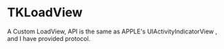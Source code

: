 # TKLoadView
A Custom LoadView, API is the same as APPLE's UIActivityIndicatorView , and I have provided protocol.
